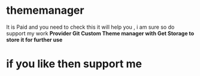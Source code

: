 # thememanager
It is Paid and you need to check this it will help you , i am sure
so do support my work 
**Provider Git Custom Theme manager with Get Storage to store it for further use**
# if you like then support me 
